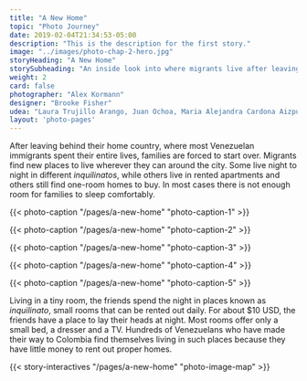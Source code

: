 ```yaml
---
title: "A New Home"
topic: "Photo Journey"
date: 2019-02-04T21:34:53-05:00
description: "This is the description for the first story."
image: "../images/photo-chap-2-hero.jpg"
storyHeading: "A New Home"
storySubheading: "An inside look into where migrants live after leaving home"
weight: 2
card: false
photographer: "Alex Kormann"
designer: "Brooke Fisher"
udea: "Laura Trujillo Arango, Juan Ochoa, Maria Alejandra Cardona Aizpurua"
layout: 'photo-pages'
---
```


After leaving behind their home country, where most Venezuelan immigrants spent their entire lives, families are forced to start over. Migrants find new places to live wherever they can around the city. Some live night to night in different <em>inquilinatos</em>, while others live in rented apartments and others still find one-room homes to buy. In most cases there is not enough room for families to sleep comfortably. 

<div class="photo__line"></div>

<!-- Andrea's home -->
{{< photo-caption "/pages/a-new-home" "photo-caption-1" >}}

<div class="photo__line"></div>

<!-- Naiomi's room -->
{{< photo-caption "/pages/a-new-home" "photo-caption-2" >}}

<div class="photo__line"></div>

<!-- Deylena and Jonathan's home -->
{{< photo-caption "/pages/a-new-home" "photo-caption-3" >}}

<div class="photo__line"></div>

<!-- Marisela's home -->
{{< photo-caption "/pages/a-new-home" "photo-caption-4" >}}

<div class="photo__line"></div>

<!-- Friends living in inquilinato -->
{{< photo-caption "/pages/a-new-home" "photo-caption-5" >}}

<div class="photo__line"></div>

Living in a tiny room, the friends spend the night in places known as <em>inquilinato</em>, small rooms that can be rented out daily. For about $10 USD, the friends have a place to lay their heads at night. Most rooms offer only a small bed, a dresser and a TV. Hundreds of Venezuelans who have made their way to Colombia find themselves living in such places because they have little money to rent out proper homes.

{{< story-interactives "/pages/a-new-home" "photo-image-map" >}}